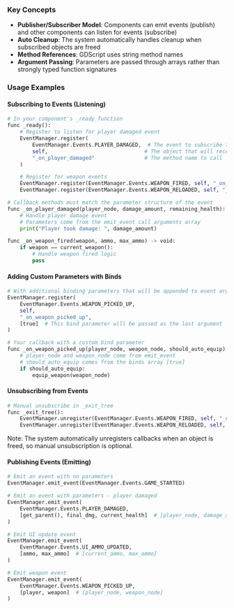 ### Key Concepts

- **Publisher/Subscriber Model**: Components can emit events (publish) and other components can listen for events (subscribe)
- **Auto Cleanup**: The system automatically handles cleanup when subscribed objects are freed
- **Method References**: GDScript uses string method names
- **Argument Passing**: Parameters are passed through arrays rather than strongly typed function signatures

### Usage Examples

#### Subscribing to Events (Listening)

```py
# In your component's _ready function
func _ready():
    # Register to listen for player damaged event
    EventManager.register(
        EventManager.Events.PLAYER_DAMAGED,  # The event to subscribe to
        self,                               # The object that will receive the callback
        "_on_player_damaged"                # The method name to call
    )

    # Register for weapon events
    EventManager.register(EventManager.Events.WEAPON_FIRED, self, "_on_weapon_fired")
    EventManager.register(EventManager.Events.WEAPON_RELOADED, self, "_on_weapon_reloaded")

# Callback methods must match the parameter structure of the event
func _on_player_damaged(player_node, damage_amount, remaining_health):
    # Handle player damage event
    # Parameters come from the emit_event call arguments array
    print("Player took damage: ", damage_amount)

func _on_weapon_fired(weapon, ammo, max_ammo) -> void:
    if weapon == current_weapon():
        # Handle weapon fired logic
        pass
```

#### Adding Custom Parameters with Binds

```py
# With additional binding parameters that will be appended to event args
EventManager.register(
    EventManager.Events.WEAPON_PICKED_UP,
    self,
    "_on_weapon_picked_up",
    [true]  # This bind parameter will be passed as the last argument
)

# Your callback with a custom bind parameter
func _on_weapon_picked_up(player_node, weapon_node, should_auto_equip):
    # player_node and weapon_node come from emit_event
    # should_auto_equip comes from the binds array [true]
    if should_auto_equip:
        equip_weapon(weapon_node)
```

#### Unsubscribing from Events

```py
# Manual unsubscribe in _exit_tree
func _exit_tree():
    EventManager.unregister(EventManager.Events.WEAPON_FIRED, self, "_on_weapon_fired")
    EventManager.unregister(EventManager.Events.WEAPON_RELOADED, self, "_on_weapon_reloaded")
```

Note: The system automatically unregisters callbacks when an object is freed, so manual unsubscription is optional.

#### Publishing Events (Emitting)

```py
# Emit an event with no parameters
EventManager.emit_event(EventManager.Events.GAME_STARTED)

# Emit an event with parameters - player damaged
EventManager.emit_event(
    EventManager.Events.PLAYER_DAMAGED,
    [get_parent(), final_dmg, current_health]  # [player_node, damage_amount, remaining_health]
)

# Emit UI update event
EventManager.emit_event(
    EventManager.Events.UI_AMMO_UPDATED,
    [ammo, max_ammo]  # [current_ammo, max_ammo]
)

# Emit weapon event
EventManager.emit_event(
    EventManager.Events.WEAPON_PICKED_UP,
    [player, weapon]  # [player_node, weapon_node]
)
```
